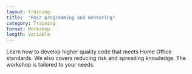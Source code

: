 ```yaml
---
layout: training
title:  "Pair programming and mentoring"
category: Training
format: Workshop
length: Variable
---
```


Learn how to develop higher quality code that meets Home Office standards. We also covers reducing risk and spreading knowledge. The workshop is tailored to your needs.
